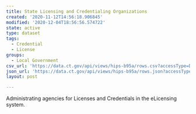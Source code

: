 ```yaml
---
title: State Licensing and Credentialing Organizations
created: '2020-11-12T14:56:18.906845'
modified: '2020-12-04T18:56:56.574722'
state: active
type: dataset
tags:
  - Credential
  - License
groups:
  - Local Government
csv_url: 'https://data.ct.gov/api/views/hips-b95a/rows.csv?accessType=DOWNLOAD'
json_url: 'https://data.ct.gov/api/views/hips-b95a/rows.json?accessType=DOWNLOAD'
layout: post

---
```

Administrating agencies for Licenses and Credentials in the eLicensing system.
